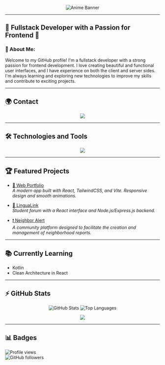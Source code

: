 <!-- Banner -->
<p align="center">
  <img src="https://i.imgur.com/EOdnwEX.png" alt="Anime Banner" />
</p>

---

## 🌟 Fullstack Developer with a Passion for Frontend 🌟

### 🌸 About Me:
Welcome to my GitHub profile! I'm a fullstack developer with a strong passion for frontend development. I love creating beautiful and functional user interfaces, and I have experience on both the client and server sides. I'm always learning and exploring new technologies to improve my skills and contribute to exciting projects.

---

## 🌍 Contact

<p align="center">
  <a href="https://www.linkedin.com/in/tu-usuario/" target="_blank">
    <img src="https://skillicons.dev/icons?i=linkedin" />
  </a>
</p>

---

## 🛠️ Technologies and Tools

<p align="center">
  <a href="https://skillicons.dev">
    <img src="https://skillicons.dev/icons?i=git,bootstrap,css,html,js,ts,sass,mongodb,postman,redux,express,figma,github,java,mysql,netlify,nodejs,npm,react,tailwind,vercel,vite,vscode,angular,powershell" />
  </a>
</p>

---

## 🏆 Featured Projects

- [📌 Web Portfolio](https://personal-website-la85.vercel.app/#/projects)  
  _A modern app built with React, TailwindCSS, and Vite. Responsive design and smooth animations._

- [💬 LinguaLink](https://lingualink-app.vercel.app/#/)  
  _Student forum with a React interface and Node.js/Express.js backend._

- [❗ Neighbor Alert](https://react-neighbor-alert-deploy.vercel.app/)  
  _A community platform designed to facilitate the creation and management of neighborhood reports._

---

## 📚 Currently Learning

- Kotlin  
- Clean Architecture in React

---

## ⚡ GitHub Stats

<p align="center">
  <img src="https://github-readme-stats.vercel.app/api?username=arodriguez-20199620&show_icons=true&theme=tokyonight&hide_border=true" alt="GitHub Stats" />
  <img src="https://github-readme-stats.vercel.app/api/top-langs/?username=arodriguez-20199620&layout=compact&theme=tokyonight&hide_border=true" alt="Top Languages" />
</p>

<p align="center">
  <img src="https://github-readme-streak-stats.herokuapp.com/?user=arodriguez-20199620&theme=tokyonight&hide_border=true" />
</p>

---

## 📊 Badges

![Profile views](https://komarev.com/ghpvc/?username=arodriguez-20199620&color=blue&style=flat-square)  
![GitHub followers](https://img.shields.io/github/followers/arodriguez-20199620?label=Followers&style=social)
